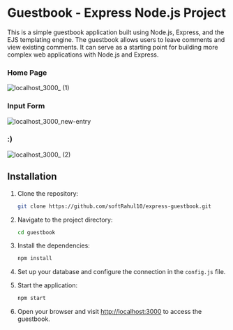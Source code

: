 # Guestbook - Express Node.js Project
This is a simple guestbook application built using Node.js, Express, and the EJS templating engine. The guestbook allows users to leave comments and view existing comments. It can serve as a starting point for building more complex web applications with Node.js and Express.
### Home Page
![localhost_3000_ (1)](https://github.com/softRahul10/express-guestbook/assets/116769878/f2ce3d0a-04ee-46ee-a1a7-29e81b4dd270)

### Input Form
![localhost_3000_new-entry](https://github.com/softRahul10/express-guestbook/assets/116769878/fa5252df-15a5-4d64-8d70-8ece07886a51)

### :)

![localhost_3000_ (2)](https://github.com/softRahul10/express-guestbook/assets/116769878/4baa8393-0813-47a8-ade9-7201bdc86111)






## Installation

1. Clone the repository:

    ```bash
    git clone https://github.com/softRahul10/express-guestbook.git
    ```

2. Navigate to the project directory:

    ```bash
    cd guestbook
    ```

3. Install the dependencies:

    ```bash
    npm install
    ```

4. Set up your database and configure the connection in the `config.js` file.

5. Start the application:

    ```bash
    npm start
    ```

6. Open your browser and visit [http://localhost:3000](http://localhost:3000) to access the guestbook.

